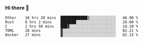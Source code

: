 ### Hi there 👋

<!--
**WShiBin/WShiBin** is a ✨ _special_ ✨ repository because its `README.md` (this file) appears on your GitHub profile.

Here are some ideas to get you started:

- 🔭 I’m currently working on ...
- 🌱 I’m currently learning ...
- 👯 I’m looking to collaborate on ...
- 🤔 I’m looking for help with ...
- 💬 Ask me about ...
- 📫 How to reach me: ...
- 😄 Pronouns: ...
- ⚡ Fun fact: ...
-->

<!--START_SECTION:waka-->
```text
Other    10 hrs 20 mins  ████████████▒░░░░░░░░░░░░   48.90 % 
Rust     6 hrs 2 mins    ███████░░░░░░░░░░░░░░░░░░   28.60 % 
C        2 hrs 58 mins   ███▓░░░░░░░░░░░░░░░░░░░░░   14.10 % 
TOML     28 mins         ▓░░░░░░░░░░░░░░░░░░░░░░░░   02.21 % 
Docker   27 mins         ▓░░░░░░░░░░░░░░░░░░░░░░░░   02.15 % 
```
<!--END_SECTION:waka-->

